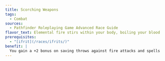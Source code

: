 ```yaml
---
title: Scorching Weapons
tags:
  - Combat
sources:
  - Pathfinder Roleplaying Game Advanced Race Guide
flavor_text: Elemental fire stirs within your body, boiling your blood and rendering you resistant to flame.
prerequisites:
  - "[ifrit](/races/ifrits/)"
benefit: |
  You gain a +2 bonus on saving throws against fire attacks and spells with the fire descriptor or light descriptor. As a swift action, you can make up to two held manufactured metallic weapons become red-hot for 1 round, dealing 1 additional point of fire damage with a successful hit. This does not stack with other effects that add fire damage to weapons, such as the flaming weapon special ability.
---
```


